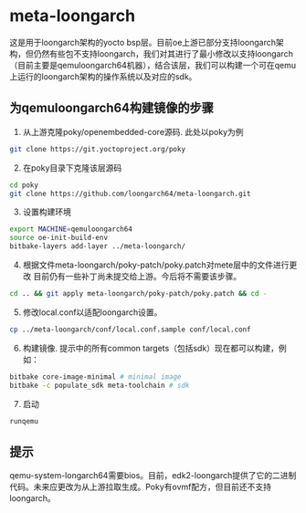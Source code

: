# meta-loongarch
这是用于loongarch架构的yocto bsp层。目前oe上游已部分支持loongarch架构，但仍然有些包不支持loongarch，我们对其进行了最小修改以支持loongarch（目前主要是qemuloongarch64机器），结合该层，我们可以构建一个可在qemu上运行的loongarch架构的操作系统以及对应的sdk。

## 为qemuloongarch64构建镜像的步骤

1. 从上游克隆poky/openembedded-core源码. 此处以poky为例
```bash
git clone https://git.yoctoproject.org/poky
```

2. 在poky目录下克隆该层源码
```bash
cd poky
git clone https://github.com/loongarch64/meta-loongarch.git
```

3. 设置构建环境
```bash
export MACHINE=qemuloongarch64
source oe-init-build-env
bitbake-layers add-layer ../meta-loongarch/
```

4. 根据文件meta-loongarch/poky-patch/poky.patch对mete层中的文件进行更改
	目前仍有一些补丁尚未提交给上游。今后将不需要该步骤。
```bash
cd .. && git apply meta-loongarch/poky-patch/poky.patch && cd -
```

5. 修改local.conf以适配loongarch设置。
```bash
cp ../meta-loongarch/conf/local.conf.sample conf/local.conf
```

6. 构建镜像. 提示中的所有common targets（包括sdk）现在都可以构建，例如：
```bash
bitbake core-image-minimal # minimal image
bitbake -c populate_sdk meta-toolchain # sdk
```
7. 启动
```bash
runqemu
```

## 提示
qemu-system-longarch64需要bios。目前，edk2-loongarch提供了它的二进制代码。未来应更改为从上游拉取生成。Poky有ovmf配方，但目前还不支持loongarch。
